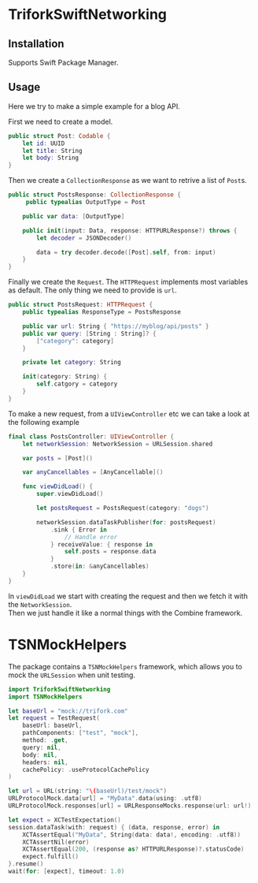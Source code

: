 # TriforkSwiftNetworking

## Installation

Supports Swift Package Manager.

## Usage

Here we try to make a simple example for a blog API.

First we need to create a model.

```swift
public struct Post: Codable {
    let id: UUID
    let title: String
    let body: String
}
```

Then we create a `CollectionResponse` as we want to retrive a list of `Post`s.

```swift
public struct PostsResponse: CollectionResponse {
     public typealias OutputType = Post

    public var data: [OutputType]

    public init(input: Data, response: HTTPURLResponse?) throws {
        let decoder = JSONDecoder()

        data = try decoder.decode([Post].self, from: input)
    }
}
```

Finally we create the `Request`. 
The `HTTPRequest` implements most variables as default. The only thing we need to provide is `url`.

```swift
public struct PostsRequest: HTTPRequest {
    public typealias ResponseType = PostsResponse

    public var url: String { "https://myblog/api/posts" }
    public var query: [String : String]? {
        ["category": category]
    }

    private let category: String

    init(category: String) {
        self.catgory = category
    }
}
```

To make a new request, from a `UIViewController` etc we can take a look at the following example

```swift
final class PostsController: UIViewController {
    let networkSession: NetworkSession = URLSession.shared

    var posts = [Post]()

    var anyCancellables = [AnyCancellable]()

    func viewDidLoad() {
        super.viewDidLoad()

        let postsRequest = PostsRequest(category: "dogs")

        networkSession.dataTaskPublisher(for: postsRequest)
            .sink { Error in
                // Handle error
            } receiveValue: { response in
                self.posts = response.data
            }
            .store(in: &anyCancellables)
    }
}
```

In `viewDidLoad` we start with creating the request and then we fetch it with the `NetworkSession`.  
Then we just handle it like a normal things with the Combine framework.


# TSNMockHelpers

The package contains a `TSNMockHelpers` framework, which allows you to mock the `URLSession` when unit testing.

```swift
import TriforkSwiftNetworking
import TSNMockHelpers

let baseUrl = "mock://trifork.com"
let request = TestRequest(
    baseUrl: baseUrl,
    pathComponents: ["test", "mock"],
    method: .get,
    query: nil,
    body: nil,
    headers: nil,
    cachePolicy: .useProtocolCachePolicy
)

let url = URL(string: "\(baseUrl)/test/mock")
URLProtocolMock.data[url] = "MyData".data(using: .utf8)
URLProtocolMock.responses[url] = URLResponseMocks.response(url: url!)

let expect = XCTestExpectation()
session.dataTask(with: request) { (data, response, error) in
    XCTAssertEqual("MyData", String(data: data!, encoding: .utf8))
    XCTAssertNil(error)
    XCTAssertEqual(200, (response as? HTTPURLResponse)?.statusCode)
    expect.fulfill()
}.resume()
wait(for: [expect], timeout: 1.0)
```

